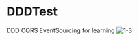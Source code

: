 # DDDTest
DDD CQRS EventSourcing for learning
![1-3](https://user-images.githubusercontent.com/29996201/182588779-0b5ea9c0-9a90-43fd-a1b9-be91479aa9d3.png)
